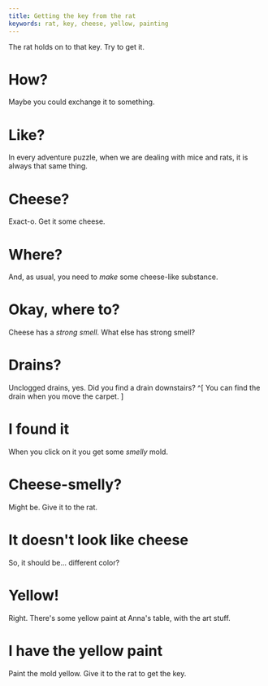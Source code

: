 ```yaml
---
title: Getting the key from the rat
keywords: rat, key, cheese, yellow, painting
---
```


The rat holds on to that key. Try to get it.

# How?
Maybe you could exchange it to something.

# Like?
In every adventure puzzle, when we are dealing with mice and rats, it is always that same thing.

# Cheese?
Exact-o. Get it some cheese.

# Where?
And, as usual, you need to _make_ some cheese-like substance.

# Okay, where to?
Cheese has a _strong smell_. What else has strong smell?

# Drains?
Unclogged drains, yes. Did you find a drain downstairs? ^[ You can find the drain when you move the carpet. ]

# I found it
When you click on it you get some _smelly_ mold.

# Cheese-smelly?
Might be. Give it to the rat.

# It doesn't look like cheese
So, it should be... different color?

# Yellow!
Right. There's some yellow paint at Anna's table, with the art stuff.

# I have the yellow paint
Paint the mold yellow. Give it to the rat to get the key.
